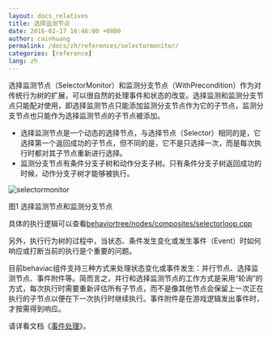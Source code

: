```yaml
---
layout: docs_relatives
title: 选择监测节点
date: 2016-02-17 16:46:00 +0800
author: cainhuang
permalink: /docs/zh/references/selectormonitor/
categories: [reference]
lang: zh
---
```


选择监测节点（SelectorMonitor）和监测分支节点（WithPrecondition）作为对传统行为树的扩展，可以很自然的处理事件和状态的改变。选择监测和监测分支节点只能配对使用，即选择监测节点只能添加监测分支节点作为它的子节点，监测分支节点也只能作为选择监测节点的子节点被添加。

- 选择监测节点是一个动态的选择节点，与选择节点（Selector）相同的是，它选择第一个返回成功的子节点，但不同的是，它不是只选择一次，而是每次执行时都对其子节点重新进行选择。
- 监测分支节点有条件分支子树和动作分支子树。只有条件分支子树返回成功的时候，动作分支子树才能够被执行。

![selectormonitor]({{site.url}}{{site.baseurl}}/img/overview/selectormonitor.png)

图1 选择监测节点和监测分支节点

具体的执行逻辑可以查看[behaviortree/nodes/composites/selectorloop.cpp]({{site.repository}}/blob/master/src/behaviortree/nodes/composites/selectorloop.cpp)

另外，执行行为树的过程中，当状态、条件发生变化或发生事件（Event）时如何响应或打断当前的执行是个重要的问题。

目前behaviac组件支持三种方式来处理状态变化或事件发生：并行节点、选择监测节点、事件附件等。简而言之，并行和选择监测节点的工作方式是采用“轮询”的方式，每次执行时需要重新评估所有子节点，而不是像其他节点会保留上一次正在执行的子节点以便在下一次执行时继续执行。事件附件是在游戏逻辑发出事件时，才按需得到响应。

请详看文档《[事件处理]({{site.url}}{{site.baseurl}}/docs/zh/tutorials/tutorial11_event/)》。